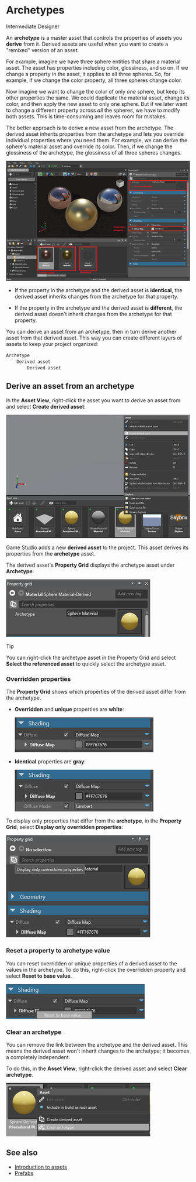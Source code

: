# Archetypes

<span class="label label-doc-level">Intermediate</span>
<span class="label label-doc-audience">Designer</span>

An **archetype** is a master asset that controls the properties of assets you **derive** from it. Derived assets are useful when you want to create a "remixed" version of an asset.

For example, imagine we have three sphere entities that share a material asset. The asset has properties including color, glossiness, and so on. If we change a property in the asset, it applies to all three spheres. So, for example, if we change the color property, all three spheres change color.

Now imagine we want to change the color of only *one* sphere, but keep its other properties the same. We could duplicate the material asset, change its color, and then apply the new asset to only one sphere. But if we later want to change a different property across *all* the spheres, we have to modify both assets. This is time-consuming and leaves room for mistakes.

The better approach is to derive a new asset from the archetype. The derived asset inherits properties from the archetype and lets you override individual properties where you need them. For example, we can derive the sphere's material asset and override its color. Then, if we change the glossiness of the archetype, the glossiness of all three spheres changes.

![Create derived asset](media/archetypes-three-spheres.png)

* If the property in the archetype and the derived asset is **identical**, the derived asset inherits changes from the archetype for that property.

* If the property in the archetype and the derived asset is **different**, the derived asset doesn't inherit changes from the archetype for that property.

You can derive an asset from an archetype, then in turn derive another asset from that derived asset. This way you can create different layers of assets to keep your project organized:

```cs
Archetype
    Derived asset
        Derived asset
```

## Derive an asset from an archetype

In the **Asset View**, right-click the asset you want to derive an asset from and select **Create derived asset**:

![Create derived asset](media/archetypes-create-derived-asset.png)

Game Studio adds a new **derived asset** to the project. This asset derives its properties from the **archetype** asset.

The derived asset's **Property Grid** displays the archetype asset under **Archetype**:

![Derived asset in Property Grid](media/archetypes-archetype-in-property-grid.png)

> [!Tip] 
> You can right-click the archetype asset in the Property Grid and select **Select the referenced asset** to quickly select the archetype asset.

### Overridden properties

The **Property Grid** shows which properties of the derived asset differ from the archetype. 

* **Overridden** and **unique** properties are **white**:

    ![Overriden properties are white](media/archetypes-overriden-properties-appear-white.png) 

* **Identical** properties are **gray**:

    ![Identical properties are gray](media/archetypes-identical-properties-appear-gray.png) 

To display only properties that differ from the **archetype**, in the **Property Grid**, select **Display only overridden properties**:

![Display only overridden properties](media/archetypes-display-only-overriden-properties.png) 

### Reset a property to archetype value

You can reset overridden or unique properties of a derived asset to the values in the archetype. To do this, right-click the overridden property and select **Reset to base value**.

![Reset to base value](media/archetypes-reset-property-to-base-value.png)

### Clear an archetype

You can remove the link between the archetype and the derived asset. This means the derived asset won't inherit changes to the archetype; it becomes a completely independent.

To do this, in the **Asset View**, right-click the derived asset and select **Clear archetype**.

![Clear archetype](media/archetypes-clear-archetypes.png)

## See also

* [Introduction to assets](../get-started/introduction-to-assets.md)
* [Prefabs](prefabs.md)